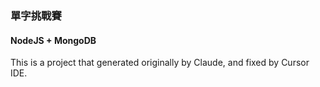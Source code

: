 ### 單字挑戰賽
#### NodeJS + MongoDB
This is a project that generated originally by Claude, and fixed by Cursor IDE.

